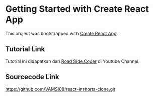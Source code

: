 # Getting Started with Create React App

This project was bootstrapped with [Create React App](https://github.com/facebook/create-react-app).

## Tutorial Link

Tutorial ini didapatkan dari [Road Side Coder](http://go.topidesta.my.id/inshorts-by-roadsidecoder) di Youtube Channel. 

## Sourcecode Link

https://github.com/VAMSI08/react-inshorts-clone.git

